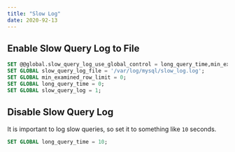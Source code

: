 ```yaml
---
title: "Slow Log"
date: 2020-92-13
---
```


## Enable Slow Query Log to File

```sql
SET @@global.slow_query_log_use_global_control = long_query_time,min_examined_row_limit,log_slow_verbosity;
SET GLOBAL slow_query_log_file = '/var/log/mysql/slow_log.log';
SET GLOBAL min_examined_row_limit = 0;
SET GLOBAL long_query_time = 0;
SET GLOBAL slow_query_log = 1;
```

## Disable Slow Query Log

It is important to log slow queries, so set it to something like `10` seconds.

```sql
SET GLOBAL long_query_time = 10;
```

